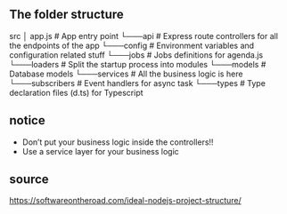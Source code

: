 ## The folder structure

src
│   app.js          # App entry point
└───api             # Express route controllers for all the endpoints of the app
└───config          # Environment variables and configuration related stuff
└───jobs            # Jobs definitions for agenda.js
└───loaders         # Split the startup process into modules
└───models          # Database models
└───services        # All the business logic is here
└───subscribers     # Event handlers for async task
└───types           # Type declaration files (d.ts) for Typescript

## notice
* Don’t put your business logic inside the controllers!!
* Use a service layer for your business logic

## source
https://softwareontheroad.com/ideal-nodejs-project-structure/


